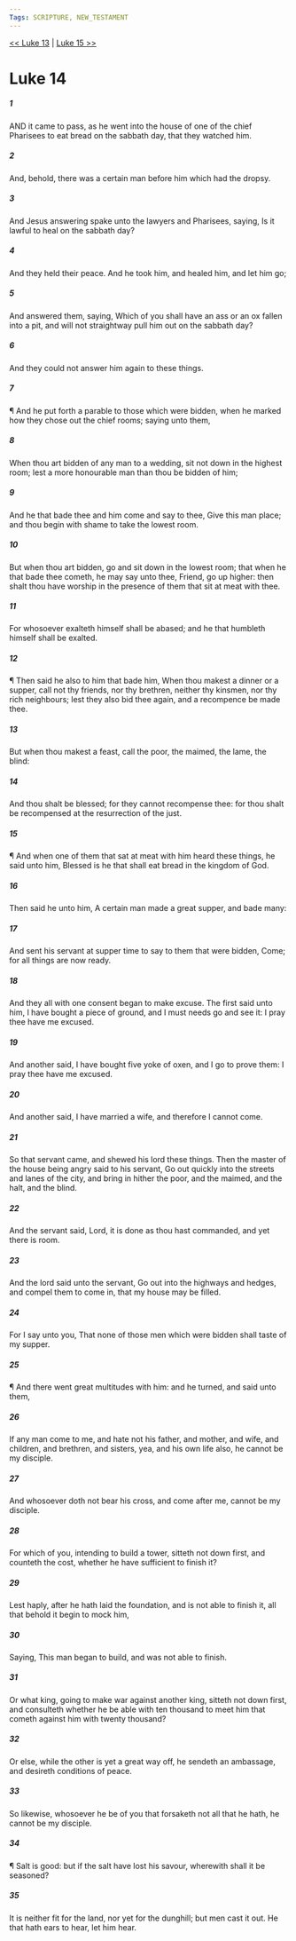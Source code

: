 ```yaml
---
Tags: SCRIPTURE, NEW_TESTAMENT
---
```


[<< Luke 13](NEW_TESTAMENT/03_Luke/Luke_13.md) | [Luke 15 >>](NEW_TESTAMENT/03_Luke/Luke_15.md)

# Luke 14

##### 1

AND it came to pass, as he went into the house of one of the chief Pharisees to eat bread on the sabbath day, that they watched him.

##### 2

And, behold, there was a certain man before him which had the dropsy.

##### 3

And Jesus answering spake unto the lawyers and Pharisees, saying, Is it lawful to heal on the sabbath day?

##### 4

And they held their peace. And he took him, and healed him, and let him go;

##### 5

And answered them, saying, Which of you shall have an ass or an ox fallen into a pit, and will not straightway pull him out on the sabbath day?

##### 6

And they could not answer him again to these things.

##### 7

¶ And he put forth a parable to those which were bidden, when he marked how they chose out the chief rooms; saying unto them,

##### 8

When thou art bidden of any man to a wedding, sit not down in the highest room; lest a more honourable man than thou be bidden of him;

##### 9

And he that bade thee and him come and say to thee, Give this man place; and thou begin with shame to take the lowest room.

##### 10

But when thou art bidden, go and sit down in the lowest room; that when he that bade thee cometh, he may say unto thee, Friend, go up higher: then shalt thou have worship in the presence of them that sit at meat with thee.

##### 11

For whosoever exalteth himself shall be abased; and he that humbleth himself shall be exalted.

##### 12

¶ Then said he also to him that bade him, When thou makest a dinner or a supper, call not thy friends, nor thy brethren, neither thy kinsmen, nor thy rich neighbours; lest they also bid thee again, and a recompence be made thee.

##### 13

But when thou makest a feast, call the poor, the maimed, the lame, the blind:

##### 14

And thou shalt be blessed; for they cannot recompense thee: for thou shalt be recompensed at the resurrection of the just.

##### 15

¶ And when one of them that sat at meat with him heard these things, he said unto him, Blessed is he that shall eat bread in the kingdom of God.

##### 16

Then said he unto him, A certain man made a great supper, and bade many:

##### 17

And sent his servant at supper time to say to them that were bidden, Come; for all things are now ready.

##### 18

And they all with one consent began to make excuse. The first said unto him, I have bought a piece of ground, and I must needs go and see it: I pray thee have me excused.

##### 19

And another said, I have bought five yoke of oxen, and I go to prove them: I pray thee have me excused.

##### 20

And another said, I have married a wife, and therefore I cannot come.

##### 21

So that servant came, and shewed his lord these things. Then the master of the house being angry said to his servant, Go out quickly into the streets and lanes of the city, and bring in hither the poor, and the maimed, and the halt, and the blind.

##### 22

And the servant said, Lord, it is done as thou hast commanded, and yet there is room.

##### 23

And the lord said unto the servant, Go out into the highways and hedges, and compel them to come in, that my house may be filled.

##### 24

For I say unto you, That none of those men which were bidden shall taste of my supper.

##### 25

¶ And there went great multitudes with him: and he turned, and said unto them,

##### 26

If any man come to me, and hate not his father, and mother, and wife, and children, and brethren, and sisters, yea, and his own life also, he cannot be my disciple.

##### 27

And whosoever doth not bear his cross, and come after me, cannot be my disciple.

##### 28

For which of you, intending to build a tower, sitteth not down first, and counteth the cost, whether he have sufficient to finish it?

##### 29

Lest haply, after he hath laid the foundation, and is not able to finish it, all that behold it begin to mock him,

##### 30

Saying, This man began to build, and was not able to finish.

##### 31

Or what king, going to make war against another king, sitteth not down first, and consulteth whether he be able with ten thousand to meet him that cometh against him with twenty thousand?

##### 32

Or else, while the other is yet a great way off, he sendeth an ambassage, and desireth conditions of peace.

##### 33

So likewise, whosoever he be of you that forsaketh not all that he hath, he cannot be my disciple.

##### 34

¶ Salt is good: but if the salt have lost his savour, wherewith shall it be seasoned?

##### 35

It is neither fit for the land, nor yet for the dunghill; but men cast it out. He that hath ears to hear, let him hear.
